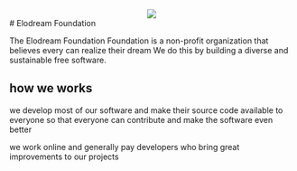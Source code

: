 <div align="center"> <img src="https://avatars.githubusercontent.com/u/109287173?s=200&v=4"/></div>
# Elodream Foundation 

The Elodream Foundation Foundation is a non-profit organization that believes every can realize their dream  We do this by building a diverse and sustainable free software.

## how we works
we develop most of our software and make their source code available to everyone so that everyone can contribute and make the software even better

we work online and generally pay developers who bring great improvements to our projects

